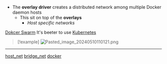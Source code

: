 - The **overlay driver** creates a distributed network among multiple Docker daemon hosts 
	- This sit on top of the **overlays**
		- *Host specific networks*

[Dokcer Swarm](https://docs.docker.com/engine/swarm/) 
It's beeter to use [Kubernetes](/Kubernetes.md) 
>[!example]
![Pasted_image_20240510110121.png](/static/Pasted_image_20240510110121.png)

---
[host_net](/host_net.md) [bridge_net](/bridge_net.md) [docker](/obisdian_ntoes/notes_obsidian/Linux/Docker/docker.md)
